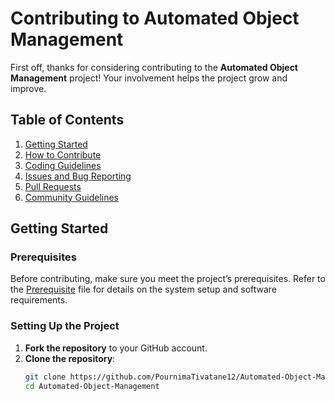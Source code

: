 # Contributing to Automated Object Management

First off, thanks for considering contributing to the **Automated Object Management** project! Your involvement helps the project grow and improve.

## Table of Contents
1. [Getting Started](#getting-started)
2. [How to Contribute](#how-to-contribute)
3. [Coding Guidelines](#coding-guidelines)
4. [Issues and Bug Reporting](#issues-and-bug-reporting)
5. [Pull Requests](#pull-requests)
6. [Community Guidelines](#community-guidelines)

## Getting Started

### Prerequisites
Before contributing, make sure you meet the project’s prerequisites. Refer to the [Prerequisite](./prerequisite.md) file for details on the system setup and software requirements.

### Setting Up the Project
1. **Fork the repository** to your GitHub account.
2. **Clone the repository**:
   ```bash
   git clone https://github.com/PournimaTivatane12/Automated-Object-Management.git
   cd Automated-Object-Management
